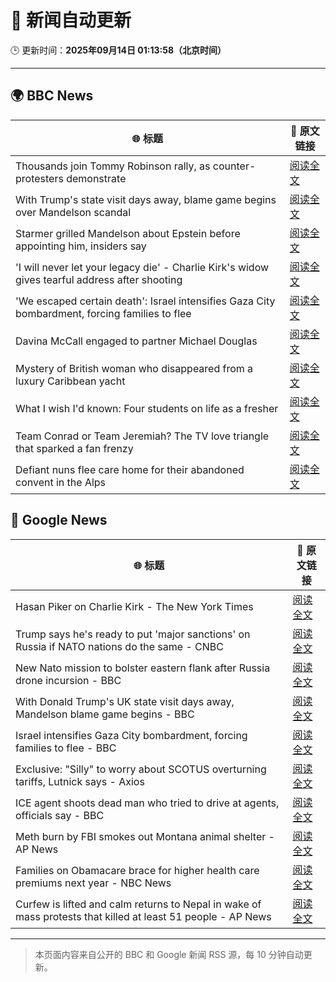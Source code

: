 # 🧠 新闻自动更新

🕒 更新时间：**2025年09月14日 01:13:58（北京时间）**

---

## 🌍 BBC News

| 🌐 标题 | 🔗 原文链接 |
|--------|-------------|
| Thousands join Tommy Robinson rally, as counter-protesters demonstrate | [阅读全文](https://www.bbc.com/news/articles/cwydezxl0xlo?at_medium=RSS&at_campaign=rss) |
| With Trump's state visit days away, blame game begins over Mandelson scandal | [阅读全文](https://www.bbc.com/news/articles/cp8j2d5xm78o?at_medium=RSS&at_campaign=rss) |
| Starmer grilled Mandelson about Epstein before appointing him, insiders say | [阅读全文](https://www.bbc.com/news/articles/cn82rdmzr20o?at_medium=RSS&at_campaign=rss) |
| 'I will never let your legacy die' - Charlie Kirk's widow gives tearful address after shooting | [阅读全文](https://www.bbc.com/news/articles/cz9je8lxge4o?at_medium=RSS&at_campaign=rss) |
| 'We escaped certain death': Israel intensifies Gaza City bombardment, forcing families to flee | [阅读全文](https://www.bbc.com/news/articles/c20v15j9l3wo?at_medium=RSS&at_campaign=rss) |
| Davina McCall engaged to partner Michael Douglas | [阅读全文](https://www.bbc.com/news/articles/cwynd9v6zl3o?at_medium=RSS&at_campaign=rss) |
| Mystery of British woman who disappeared from a luxury Caribbean yacht | [阅读全文](https://www.bbc.com/news/articles/c4g2zv1px7jo?at_medium=RSS&at_campaign=rss) |
| What I wish I'd known: Four students on life as a fresher | [阅读全文](https://www.bbc.com/news/articles/ce801vd85q0o?at_medium=RSS&at_campaign=rss) |
| Team Conrad or Team Jeremiah? The TV love triangle that sparked a fan frenzy | [阅读全文](https://www.bbc.com/news/articles/cvgr8xy5dlro?at_medium=RSS&at_campaign=rss) |
| Defiant nuns flee care home for their abandoned convent in the Alps | [阅读全文](https://www.bbc.com/news/articles/c5y8r2gk0vyo?at_medium=RSS&at_campaign=rss) |

## 📰 Google News

| 🌐 标题 | 🔗 原文链接 |
|--------|-------------|
| Hasan Piker on Charlie Kirk - The New York Times | [阅读全文](https://news.google.com/rss/articles/CBMiekFVX3lxTE90NUdCOGJJV1dKZGoza3oxVE5IcTZWU3ZtVzVlSFZKazZaMWNzaERvS0w0S1Q1SGJvVVhoUE4zZGZuN08wVC1VTl9ydENZNFJuSTR6WUhPMVJfMHcweEJHWjNaa2VxeWVaUWZadzcwZ3pIVnhUWGhBLUFR?oc=5) |
| Trump says he's ready to put 'major sanctions' on Russia if NATO nations do the same - CNBC | [阅读全文](https://news.google.com/rss/articles/CBMigwFBVV95cUxNTVNRMlJGb19OSG4xUlpfZWU3NmhlNGpvcWdnNy1MRE5PRURpcDNSU2owZU1qakFYVmR2SkNtNm9LSGxaY3BSb1BSNWQyMUZxZ0JTa0tGeHFONGpTUmNLcU5JS0dJVWdKQ2NrODNxVk1QOUNaM3IwMnpQVkd5X2RpeHhLSdIBiAFBVV95cUxOMUloMFVZaExsek44UnI1U1JRcXVlaEFOTTl3TFNIYVVlYUZsRGItNXAyMjN3bXU2aHhpVFFNLUVuNHA1Sjg1bzJ4dFRGTW1YWDJQYXRGd1VnNGFvOVFSRXdDOVRoZHNoV1UwNGs4UmFncmtUWGZScWM2WDVMSlE1LXppTkhHeUVv?oc=5) |
| New Nato mission to bolster eastern flank after Russia drone incursion - BBC | [阅读全文](https://news.google.com/rss/articles/CBMiWkFVX3lxTE1xRUh5VWlaVjc5WEJFV0VLaWlja0RfVkQteVBPM2JQcjhac2RvSWRNdTlHUXo0c1VJWkJJMlNKWnlIa3hJZmIxR2FRSkRiT0s5SmNOWjZ0U0x0Z9IBX0FVX3lxTE0ydXRHcXBYdS1sWThabGpLSVZjVzBzU2Q3cFZwVHRRRXhQNEs2cFpleTRVOXJ3YWJBRVV5Zmh6OHdjWVZfY0xLN3pnanFjdDNweEhQYmR1ZThLZzlBbllR?oc=5) |
| With Donald Trump's UK state visit days away, Mandelson blame game begins - BBC | [阅读全文](https://news.google.com/rss/articles/CBMiWkFVX3lxTE12TXNRWm9PRklxSFFJZXA4LUF6cU5pVDltYkNtaWpaemlGMVM3NmZ2X2ota2pWSllJdGpDSk5BOVZEYW9ieVZwcmJKdENhMk95enBTLVFreXhGZ9IBX0FVX3lxTFB2LUJOQ3B0Sl9CbmwzSVFrYjc0NHpfTEM4RFV4X0NkTGlFTlF0Ql8zT3l1WUNzSUhQNk5vVU5aVm14d0VfY0VSMkxwR05hbWdHdUl2YWI0cnlJT25Kd0NN?oc=5) |
| Israel intensifies Gaza City bombardment, forcing families to flee - BBC | [阅读全文](https://news.google.com/rss/articles/CBMiWkFVX3lxTE9LT2VKd1l2WXBwUTJoSksyYXpRVlpyLVFXTDA4bU9YWW5MZHVfdS0zMkRkdDlLQnZ6YXQ3TU9HUEVFZ2ZhUUJacWxOSmJJNnQ4R0lXWnNBalp6QdIBX0FVX3lxTE9pUDFoOXNRdERXOVhpYlBDWk5YMURFRjg5bEwtbHA0bTFyc0Vva3AwaWxRYnFWS3ZJQktpbjN6cmdUd1JlR3cwZVE2d29ubHVRczBhR3hqWFFGbkl2WHBv?oc=5) |
| Exclusive: "Silly" to worry about SCOTUS overturning tariffs, Lutnick says - Axios | [阅读全文](https://news.google.com/rss/articles/CBMid0FVX3lxTE01VDZVSV95ZDI2cTA0YjhINkdvVWVjUEFmdmZJMGNNX1BQUEhrWEIwRkp3emY1c25RWXBwdmJ4SGpxUXFZY0V6X096bjFFMllBYmtldXd6dU5qUUhPcFBBenlQbTRZRnhuQThVWGJFb0M2RUhDTnJ3?oc=5) |
| ICE agent shoots dead man who tried to drive at agents, officials say - BBC | [阅读全文](https://news.google.com/rss/articles/CBMiWkFVX3lxTE54T1JCQXlOeDZCZEdZT3RUYkhHbm5ZN0NKQk9tYkdJM0x5M0hxN2hJckFHV05IZ0F1ZUtpRmxxZUNTT05wc2VIMnZmZC1QOEtCNHFNV3hnYXdBdw?oc=5) |
| Meth burn by FBI smokes out Montana animal shelter - AP News | [阅读全文](https://news.google.com/rss/articles/CBMirwFBVV95cUxPYkJGcGhZbDhEZlR2VGt5MHlEMUpzUTRDcEJhbWFfdkFXbTRPR0xOall2YTNjV1M2Nk9GRzdQT0lGbld2REQxUWNTTGgxZVJ3SUcxdFJnWUJNSllZdWtVaUtMRFo0V3V6LU10bWR1dGVFT2xra0NWZkNPRF9TR2NtYlBLYWNneWFzQ1hIVGMwMjRnc1JGMjRtX09YVXhuck1ZTVV1SG1QbkQ3UVZ4UTBv?oc=5) |
| Families on Obamacare brace for higher health care premiums next year - NBC News | [阅读全文](https://news.google.com/rss/articles/CBMipwFBVV95cUxOcFl5blZpSXBlb3djNzhUbHB6QWFvQWlGRDhqaDNhYmZidE56Uml5OTR6VkY0ZTJqZURzdG1qdnZlTlhIcGFRSmR0OXRpVko3dUZaRFFreGRUMzNjRmMtWS1veFRwcXByeEN2YkdfU2d2TklNQVd1RnF0MFFzdnpZN0ZuUWcwSFEwSjFtaTJUTXowM0pFRTZhXy1uTDcxT2toUHBTZVVWONIBVkFVX3lxTE1zMUNfTnF1S29fY2tITlFObjZDeTVvYlhRQTRKRk40Y0RHbmwwTVJQcWd5dzB4YlBGQ0tWTDh5OGZHNlEyTjA5TF9QRHNDQThjUDlCQU93?oc=5) |
| Curfew is lifted and calm returns to Nepal in wake of mass protests that killed at least 51 people - AP News | [阅读全文](https://news.google.com/rss/articles/CBMimwFBVV95cUxObW9obzVNM01NVzBJbkdwMDFDRWFnamxRRWhOTTVfaXpFb1VBcDY3cUpLemI3ZWVPeTNMZXB3QjhDcHlLVm1Pd1BGaTBmMFpiTm9LYW9nN1dsQlFpZEpvazh4SWlUZmdUVkYxcUZPTGpDeVgzZ1VjRURvSFlLX185MXZTZzdEZTN0VEtleF9wSE1DNDdvUUNaa01sSQ?oc=5) |

---
> 本页面内容来自公开的 BBC 和 Google 新闻 RSS 源，每 10 分钟自动更新。